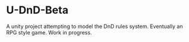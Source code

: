 # U-DnD-Beta
A unity project attempting to model the DnD rules system. Eventually an RPG style game. Work in progress.
